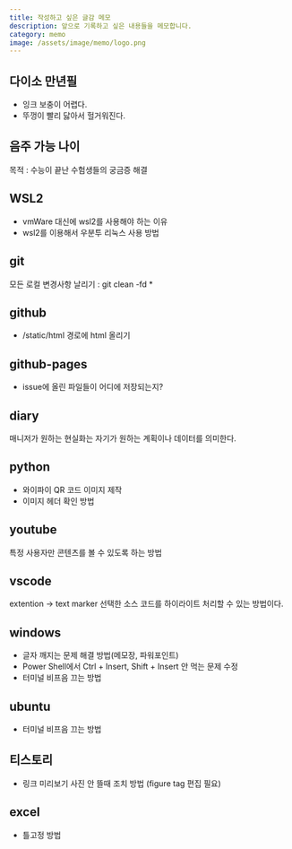 ```yaml
---
title: 작성하고 싶은 글감 메모
description: 앞으로 기록하고 싶은 내용들을 메모합니다. 
category: memo
image: /assets/image/memo/logo.png
---
```



다이소 만년필
---
- 잉크 보충이 어렵다.
- 뚜껑이 빨리 닳아서 헐거워진다.

음주 가능 나이
---
목적 : 수능이 끝난 수험생들의 궁금증 해결


WSL2
---
- vmWare 대신에 wsl2를 사용해야 하는 이유
- wsl2를 이용해서 우분투 리눅스 사용 방법

git
---
모든 로컬 변경사항 날리기 : git clean -fd *

github
---
- /static/html 경로에 html 올리기

github-pages
---
- issue에 올린 파일들이 어디에 저장되는지?

diary
---
매니저가 원하는 현실화는 자기가 원하는 계획이나 데이터를 의미한다. 

python
---
- 와이파이 QR 코드 이미지 제작
- 이미지 헤더 확인 방법

youtube
---
특정 사용자만 콘텐츠를 볼 수 있도록 하는 방법

vscode
---
extention -> text marker
선택한 소스 코드를 하이라이트 처리할 수 있는 방법이다.

windows
---
- 글자 깨지는 문제 해결 방법(메모장, 파워포인트)
- Power Shell에서 Ctrl + Insert, Shift + Insert 안 먹는 문제 수정
- 터미널 비프음 끄는 방법

ubuntu
---
- 터미널 비프음 끄는 방법

티스토리
---
- 링크 미리보기 사진 안 뜰때 조치 방법 (figure tag 편집 필요)

excel
---
- 틀고정 방법

